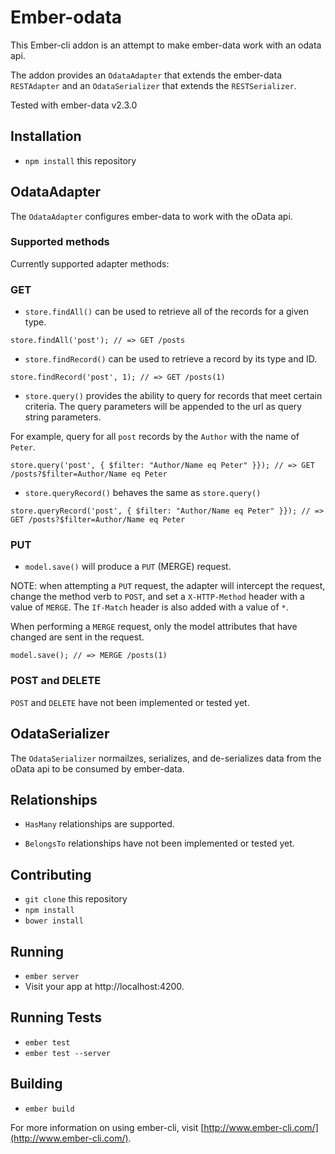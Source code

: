 # Ember-odata

This Ember-cli addon is an attempt to make ember-data work with an odata api.

The addon provides an `OdataAdapter` that extends the ember-data `RESTAdapter`
and an `OdataSerializer` that extends the `RESTSerializer`.

Tested with ember-data v2.3.0

## Installation

* `npm install` this repository

## OdataAdapter

The `OdataAdapter` configures ember-data to work with the oData api.

### Supported methods

Currently supported adapter methods:

### GET

* `store.findAll()` can be used to retrieve all of the records for a given type.

```
store.findAll('post'); // => GET /posts
```

* `store.findRecord()` can be used to retrieve a record by its type and ID.

```
store.findRecord('post', 1); // => GET /posts(1)
```

* `store.query()` provides the ability to query for records that meet certain
criteria.  The query parameters will be appended to the url as query string parameters.

For example, query for all `post` records by the `Author` with the name of `Peter`.

```
store.query('post', { $filter: "Author/Name eq Peter" }}); // => GET /posts?$filter=Author/Name eq Peter
```

* `store.queryRecord()` behaves the same as `store.query()`

```
store.queryRecord('post', { $filter: "Author/Name eq Peter" }}); // => GET /posts?$filter=Author/Name eq Peter
```

### PUT

* `model.save()` will produce a `PUT` (MERGE) request.

NOTE: when attempting a `PUT` request, the adapter will intercept the request,
change the method verb to `POST`, and set a `X-HTTP-Method` header with a value
of `MERGE`.  The `If-Match` header is also added with a value of `*`.

When performing a `MERGE` request, only the model attributes that have changed are
sent in the request.

```
model.save(); // => MERGE /posts(1)
```

### POST and DELETE

`POST` and `DELETE` have not been implemented or tested yet.


## OdataSerializer

The `OdataSerializer` normailzes, serializes, and de-serializes data from the
oData api to be consumed by ember-data.

## Relationships

* `HasMany` relationships are supported.  

* `BelongsTo` relationships have not been implemented or tested yet.


## Contributing

* `git clone` this repository
* `npm install`
* `bower install`

## Running

* `ember server`
* Visit your app at http://localhost:4200.

## Running Tests

* `ember test`
* `ember test --server`

## Building

* `ember build`

For more information on using ember-cli, visit [http://www.ember-cli.com/](http://www.ember-cli.com/).
